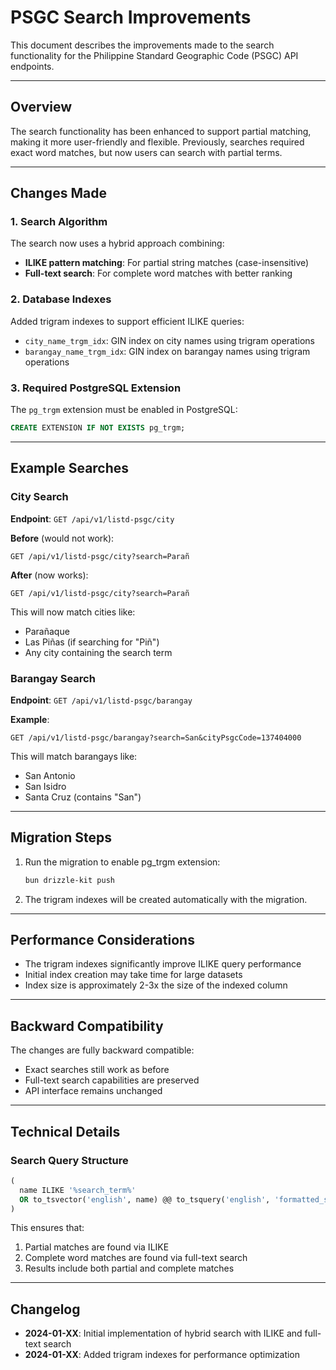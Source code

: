 # PSGC Search Improvements

This document describes the improvements made to the search functionality for the Philippine Standard Geographic Code (PSGC) API endpoints.

---

## Overview

The search functionality has been enhanced to support partial matching, making it more user-friendly and flexible. Previously, searches required exact word matches, but now users can search with partial terms.

---

## Changes Made

### 1. Search Algorithm

The search now uses a hybrid approach combining:
- **ILIKE pattern matching**: For partial string matches (case-insensitive)
- **Full-text search**: For complete word matches with better ranking

### 2. Database Indexes

Added trigram indexes to support efficient ILIKE queries:
- `city_name_trgm_idx`: GIN index on city names using trigram operations
- `barangay_name_trgm_idx`: GIN index on barangay names using trigram operations

### 3. Required PostgreSQL Extension

The `pg_trgm` extension must be enabled in PostgreSQL:
```sql
CREATE EXTENSION IF NOT EXISTS pg_trgm;
```

---

## Example Searches

### City Search

**Endpoint**: `GET /api/v1/listd-psgc/city`

**Before** (would not work):
```http
GET /api/v1/listd-psgc/city?search=Parañ
```

**After** (now works):
```http
GET /api/v1/listd-psgc/city?search=Parañ
```

This will now match cities like:
- Parañaque
- Las Piñas (if searching for "Piñ")
- Any city containing the search term

### Barangay Search

**Endpoint**: `GET /api/v1/listd-psgc/barangay`

**Example**:
```http
GET /api/v1/listd-psgc/barangay?search=San&cityPsgcCode=137404000
```

This will match barangays like:
- San Antonio
- San Isidro
- Santa Cruz (contains "San")

---

## Migration Steps

1. Run the migration to enable pg_trgm extension:
   ```bash
   bun drizzle-kit push
   ```

2. The trigram indexes will be created automatically with the migration.

---

## Performance Considerations

- The trigram indexes significantly improve ILIKE query performance
- Initial index creation may take time for large datasets
- Index size is approximately 2-3x the size of the indexed column

---

## Backward Compatibility

The changes are fully backward compatible:
- Exact searches still work as before
- Full-text search capabilities are preserved
- API interface remains unchanged

---

## Technical Details

### Search Query Structure

```sql
(
  name ILIKE '%search_term%'
  OR to_tsvector('english', name) @@ to_tsquery('english', 'formatted_search_term')
)
```

This ensures that:
1. Partial matches are found via ILIKE
2. Complete word matches are found via full-text search
3. Results include both partial and complete matches

---

## Changelog

- **2024-01-XX**: Initial implementation of hybrid search with ILIKE and full-text search
- **2024-01-XX**: Added trigram indexes for performance optimization 